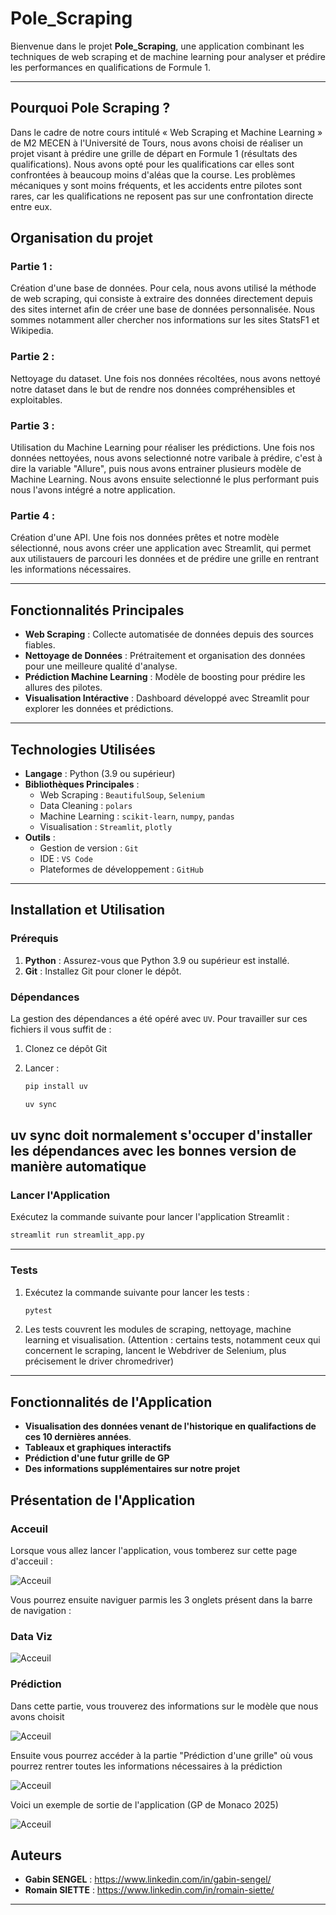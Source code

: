 # Pole_Scraping

Bienvenue dans le projet **Pole_Scraping**, une application combinant les techniques de web scraping et de machine learning pour analyser et prédire les performances en qualifications de Formule 1.

---

## Pourquoi Pole Scraping ?
Dans le cadre de notre cours intitulé « Web Scraping et Machine Learning » de M2 MECEN à l'Université de Tours, nous avons choisi de réaliser un projet visant à prédire une grille de départ en Formule 1 (résultats des qualifications).
Nous avons opté pour les qualifications car elles sont confrontées à beaucoup moins d'aléas que la course. Les problèmes mécaniques y sont moins fréquents, et les accidents entre pilotes sont rares, car les qualifications ne reposent pas sur une confrontation directe entre eux.

## Organisation du projet
### Partie 1 :
Création d'une base de données. Pour cela, nous avons utilisé la méthode de web scraping, qui consiste à extraire des données directement depuis des sites internet afin de créer une base de données personnalisée. Nous sommes notamment aller chercher nos informations sur les sites StatsF1 et Wikipedia.

### Partie 2 :
Nettoyage du dataset. Une fois nos données récoltées, nous avons nettoyé notre dataset dans le but de rendre nos données compréhensibles et exploitables.

### Partie 3 :
Utilisation du Machine Learning pour réaliser les prédictions. Une fois nos données nettoyées, nous avons selectionné notre varibale à prédire, c'est à dire la variable "Allure", puis nous avons entrainer plusieurs modèle de Machine Learning. Nous avons ensuite selectionné le plus performant puis nous l'avons intégré a notre application.

### Partie 4 :
Création d'une API. Une fois nos données prêtes et notre modèle sélectionné, nous avons créer une application avec Streamlit, qui permet aux utilistauers de parcouri les données et de prédire une grille en rentrant les informations nécessaires.

---

## Fonctionnalités Principales
- **Web Scraping** : Collecte automatisée de données depuis des sources fiables.
- **Nettoyage de Données** : Prétraitement et organisation des données pour une meilleure qualité d'analyse.
- **Prédiction Machine Learning** : Modèle de boosting pour prédire les allures des pilotes.
- **Visualisation Intéractive** : Dashboard développé avec Streamlit pour explorer les données et prédictions.

---

## Technologies Utilisées
- **Langage** : Python (3.9 ou supérieur)
- **Bibliothèques Principales** :
  - Web Scraping : `BeautifulSoup`, `Selenium`
  - Data Cleaning : `polars`
  - Machine Learning : `scikit-learn`, `numpy`, `pandas`
  - Visualisation : `Streamlit`, `plotly`
- **Outils** :
  - Gestion de version : `Git`
  - IDE : `VS Code`
  - Plateformes de développement : `GitHub`

---

## Installation et Utilisation

### Prérequis
1. **Python** : Assurez-vous que Python 3.9 ou supérieur est installé.
2. **Git** : Installez Git pour cloner le dépôt.

### Dépendances
La gestion des dépendances a été opéré avec `UV`. Pour travailler sur ces fichiers il vous suffit de :

1. Clonez ce dépôt Git
2. Lancer :

   ```bash
   pip install uv
   ```
   ```bash
   uv sync
   ```
uv sync doit normalement s'occuper d'installer les dépendances avec les bonnes version de manière automatique
---

### Lancer l'Application
Exécutez la commande suivante pour lancer l'application Streamlit :

   ```bash
   streamlit run streamlit_app.py
   ```

---

### Tests
1. Exécutez la commande suivante pour lancer les tests :
   
   ```bash
   pytest
   ```
3. Les tests couvrent les modules de scraping, nettoyage, machine learning et visualisation. (Attention : certains tests, notamment ceux qui concernent le scraping, lancent le Webdriver de Selenium, plus précisement le driver chromedriver)

---

## Fonctionnalités de l'Application
- **Visualisation des données venant de l'historique en qualifactions de ces 10 dernières années**.
- **Tableaux et graphiques interactifs**
- **Prédiction d'une futur grille de GP**
- **Des informations supplémentaires sur notre projet**

## Présentation de l'Application
### Acceuil
Lorsque vous allez lancer l'application, vous tomberez sur cette page d'acceuil :

![Acceuil](img/Acceuil.png)

Vous pourrez ensuite naviguer parmis les 3 onglets présent dans la barre de navigation :

### Data Viz

![Acceuil](img/DataViz.png)

### Prédiction 
Dans cette partie, vous trouverez des informations sur le modèle que nous avons choisit

![Acceuil](img/Prediction1.png)

Ensuite vous pourrez accéder à la partie "Prédiction d'une grille" où vous pourrez rentrer toutes les informations nécessaires à la prédiction 

![Acceuil](img/Prediction2.png)

Voici un exemple de sortie de l'application (GP de Monaco 2025)

![Acceuil](img/Prediction3.png)

## Auteurs

- **Gabin SENGEL** : https://www.linkedin.com/in/gabin-sengel/
- **Romain SIETTE** : https://www.linkedin.com/in/romain-siette/
---


